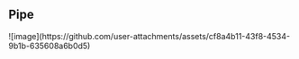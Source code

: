 <h2>Pipe</h2>
![image](https://github.com/user-attachments/assets/cf8a4b11-43f8-4534-9b1b-635608a6b0d5)

